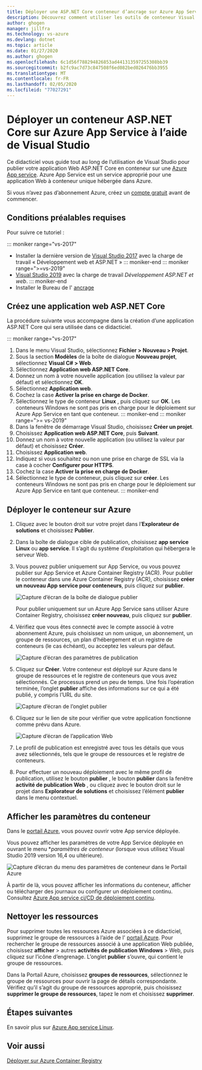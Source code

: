 ```yaml
---
title: Déployer une ASP.NET Core conteneur d’ancrage sur Azure App Service | Microsoft Docs
description: Découvrez comment utiliser les outils de conteneur Visual Studio pour déployer une application Web ASP.NET Core dans Azure App Service
author: ghogen
manager: jillfra
ms.technology: vs-azure
ms.devlang: dotnet
ms.topic: article
ms.date: 01/27/2020
ms.author: ghogen
ms.openlocfilehash: 6c1d56f788294826853ad441313597255308bb39
ms.sourcegitcommit: b2fc9ac7d73c847508f6ed082bed026476bb3955
ms.translationtype: MT
ms.contentlocale: fr-FR
ms.lasthandoff: 02/05/2020
ms.locfileid: "77027291"
---
```

# <a name="deploy-an-aspnet-core-container-to-azure-app-service-using-visual-studio"></a>Déployer un conteneur ASP.NET Core sur Azure App Service à l’aide de Visual Studio

Ce didacticiel vous guide tout au long de l’utilisation de Visual Studio pour publier votre application Web ASP.NET Core en conteneur sur une [Azure App service](/azure/app-service). Azure App Service est un service approprié pour une application Web à conteneur unique hébergée dans Azure.

Si vous n’avez pas d’abonnement Azure, créez un [compte gratuit](https://azure.microsoft.com/free/dotnet/?utm_source=acr-publish-doc&utm_medium=docs&utm_campaign=docs) avant de commencer.

## <a name="prerequisites"></a>Conditions préalables requises

Pour suivre ce tutoriel :

::: moniker range="vs-2017"
- Installer la dernière version de [Visual Studio 2017](https://visualstudio.microsoft.com/vs/older-downloads/?utm_medium=microsoft&utm_source=docs.microsoft.com&utm_campaign=vs+2017+download) avec la charge de travail « Développement web et ASP.NET »
::: moniker-end
::: moniker range=">=vs-2019"
- [Visual Studio 2019](https://visualstudio.microsoft.com/downloads) avec la charge de travail *Développement ASP.NET et web*.
::: moniker-end
- Installer le Bureau de l' [ancrage](https://docs.docker.com/docker-for-windows/install/)

## <a name="create-an-aspnet-core-web-app"></a>Créez une application web ASP.NET Core

La procédure suivante vous accompagne dans la création d’une application ASP.NET Core qui sera utilisée dans ce didacticiel.

::: moniker range="vs-2017"
1. Dans le menu Visual Studio, sélectionnez **Fichier > Nouveau > Projet**.
2. Sous la section **Modèles** de la boîte de dialogue **Nouveau projet**, sélectionnez **Visual C# > Web**.
3. Sélectionnez **Application web ASP.NET Core**.
4. Donnez un nom à votre nouvelle application (ou utilisez la valeur par défaut) et sélectionnez **OK**.
5. Sélectionnez **Application web**.
6. Cochez la case **Activer la prise en charge de Docker**.
7. Sélectionnez le type de conteneur **Linux** , puis cliquez sur **OK**. Les conteneurs Windows ne sont pas pris en charge pour le déploiement sur Azure App Service en tant que conteneur.
::: moniker-end
::: moniker range=">= vs-2019"
1. Dans la fenêtre de démarrage Visual Studio, choisissez **Créer un projet**.
1. Choisissez **Application web ASP.NET Core**, puis **Suivant**.
1. Donnez un nom à votre nouvelle application (ou utilisez la valeur par défaut) et choisissez **Créer**.
1. Choisissez **Application web**.
1. Indiquez si vous souhaitez ou non une prise en charge de SSL via la case à cocher **Configurer pour HTTPS**.
1. Cochez la case **Activer la prise en charge de Docker**.
1. Sélectionnez le type de conteneur, puis cliquez sur **créer**. Les conteneurs Windows ne sont pas pris en charge pour le déploiement sur Azure App Service en tant que conteneur.
::: moniker-end

## <a name="deploy-the-container-to-azure"></a>Déployer le conteneur sur Azure

1. Cliquez avec le bouton droit sur votre projet dans l’**Explorateur de solutions** et choisissez **Publier**.
1. Dans la boîte de dialogue cible de publication, choisissez **app service Linux** ou **app service**. Il s’agit du système d’exploitation qui hébergera le serveur Web.
1. Vous pouvez publier uniquement sur App Service, ou vous pouvez publier sur App Service et Azure Container Registry (ACR). Pour publier le conteneur dans une Azure Container Registry (ACR), choisissez **créer un nouveau App service pour conteneurs**, puis cliquez sur **publier**.

   ![Capture d’écran de la boîte de dialogue publier](media/deploy-app-service/publish-app-service-linux.PNG)

   Pour publier uniquement sur un Azure App Service sans utiliser Azure Container Registry, choisissez **créer nouveau**, puis cliquez sur **publier**.

1. Vérifiez que vous êtes connecté avec le compte associé à votre abonnement Azure, puis choisissez un nom unique, un abonnement, un groupe de ressources, un plan d’hébergement et un registre de conteneurs (le cas échéant), ou acceptez les valeurs par défaut.

   ![Capture d’écran des paramètres de publication](media/deploy-app-service/publish-app-service-linux2.png)

1. Cliquez sur **Créer**. Votre conteneur est déployé sur Azure dans le groupe de ressources et le registre de conteneurs que vous avez sélectionnés. Ce processus prend un peu de temps. Une fois l’opération terminée, l’onglet **publier** affiche des informations sur ce qui a été publié, y compris l’URL du site.

   ![Capture d’écran de l’onglet publier](media/deploy-app-service/publish-succeeded.PNG)

1. Cliquez sur le lien de site pour vérifier que votre application fonctionne comme prévu dans Azure.

   ![Capture d’écran de l’application Web](media/deploy-app-service/web-application-running.png)

1. Le profil de publication est enregistré avec tous les détails que vous avez sélectionnés, tels que le groupe de ressources et le registre de conteneurs.

1. Pour effectuer un nouveau déploiement avec le même profil de publication, utilisez le bouton **publier** , le bouton **publier** dans la fenêtre **activité de publication Web** , ou cliquez avec le bouton droit sur le projet dans **Explorateur de solutions** et choisissez l’élément **publier** dans le menu contextuel.

## <a name="view-container-settings"></a>Afficher les paramètres du conteneur

Dans le [portail Azure](https://portal.azure.com), vous pouvez ouvrir votre App service déployée.

Vous pouvez afficher les paramètres de votre App Service déployée en ouvrant le menu **paramètres de conteneur* (lorsque vous utilisez Visual Studio 2019 version 16,4 ou ultérieure).

![Capture d’écran du menu des paramètres de conteneur dans le Portail Azure](media/deploy-app-service/container-settings-menu.png)

À partir de là, vous pouvez afficher les informations du conteneur, afficher ou télécharger des journaux ou configurer un déploiement continu. Consultez [Azure App service ci/CD de déploiement continu](/azure/app-service/containers/app-service-linux-ci-cd).

## <a name="clean-up-resources"></a>Nettoyer les ressources

Pour supprimer toutes les ressources Azure associées à ce didacticiel, supprimez le groupe de ressources à l’aide de l' [portail Azure](https://portal.azure.com). Pour rechercher le groupe de ressources associé à une application Web publiée, choisissez **afficher** > autres **activités de publication** **Windows** > Web, puis cliquez sur l’icône d’engrenage. L’onglet **publier** s’ouvre, qui contient le groupe de ressources.

Dans la Portail Azure, choisissez **groupes de ressources**, sélectionnez le groupe de ressources pour ouvrir la page de détails correspondante. Vérifiez qu’il s’agit du groupe de ressources approprié, puis choisissez **supprimer le groupe de ressources**, tapez le nom et choisissez **supprimer**.

## <a name="next-steps"></a>Étapes suivantes

En savoir plus sur [Azure App service Linux](/azure/app-service/containers/app-service-linux-intro).

## <a name="see-also"></a>Voir aussi

[Déployer sur Azure Container Registry](hosting-web-apps-in-docker.md)
